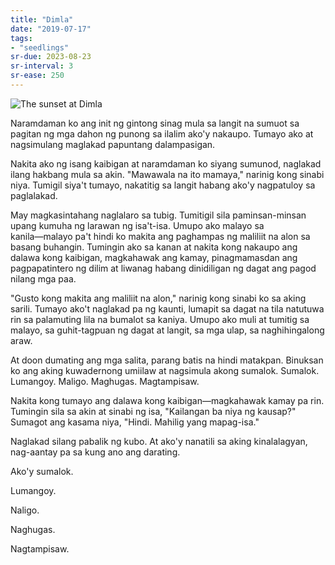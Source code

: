 ```yaml
---
title: "Dimla"
date: "2019-07-17"
tags:
- "seedlings"
sr-due: 2023-08-23
sr-interval: 3
sr-ease: 250
---
```


![The sunset at Dimla](dimla-sunset.jpg)

Naramdaman ko ang init ng gintong sinag mula sa langit na sumuot sa pagitan ng mga dahon ng punong sa ilalim ako'y nakaupo. Tumayo ako at nagsimulang maglakad papuntang dalampasigan.

Nakita ako ng isang kaibigan at naramdaman ko siyang sumunod, naglakad ilang hakbang mula sa akin. "Mawawala na ito mamaya," narinig kong sinabi niya. Tumigil siya't tumayo, nakatitig sa langit habang ako'y nagpatuloy sa paglalakad.

May magkasintahang naglalaro sa tubig. Tumitigil sila paminsan-minsan upang kumuha ng larawan ng isa't-isa. Umupo ako malayo sa kanila―malayo pa't hindi ko makita ang paghampas ng maliliit na alon sa basang buhangin. Tumingin ako sa kanan at nakita kong nakaupo ang dalawa kong kaibigan, magkahawak ang kamay, pinagmamasdan ang pagpapatintero ng dilim at liwanag habang dinidiligan ng dagat ang pagod nilang mga paa.

"Gusto kong makita ang maliliit na alon," narinig kong sinabi ko sa aking sarili. Tumayo ako't naglakad pa ng kaunti, lumapit sa dagat na tila natutuwa rin sa palamuting lila na bumalot sa kaniya. Umupo ako muli at tumitig sa malayo, sa guhit-tagpuan ng dagat at langit, sa mga ulap, sa naghihingalong araw.

At doon dumating ang mga salita, parang batis na hindi matakpan. Binuksan ko ang aking kuwadernong umiilaw at nagsimula akong sumalok. Sumalok. Lumangoy. Maligo. Maghugas. Magtampisaw.

Nakita kong tumayo ang dalawa kong kaibigan―magkahawak kamay pa rin. Tumingin sila sa akin at sinabi ng isa, "Kailangan ba niya ng kausap?" Sumagot ang kasama niya, "Hindi. Mahilig yang mapag-isa."

Naglakad silang pabalik ng kubo. At ako'y nanatili sa aking kinalalagyan, nag-aantay pa sa kung ano ang darating.

Ako'y sumalok.

Lumangoy.

Naligo.

Naghugas.

Nagtampisaw.